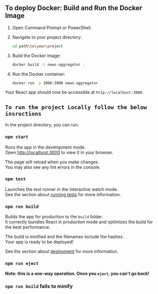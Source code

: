 

## To deploy Docker: Build and Run the Docker Image

1. Open Command Prompt or PowerShell.

2. Navigate to your project directory:

    ```bash
    cd path\to\your\project
    ```

3. Build the Docker image:

    ```bash
    docker build -t news-aggregator .
    ```

4. Run the Docker container:

    ```bash
    docker run -p 3000:3000 news-aggregator
    ```

Your React app should now be accessible at `http://localhost:3000`.

## `To run the project Locally follow the below insructions`
In the project directory, you can run:

### `npm start`

Runs the app in the development mode.\
Open [http://localhost:3000](http://localhost:3000) to view it in your browser.

The page will reload when you make changes.\
You may also see any lint errors in the console.

### `npm test`

Launches the test runner in the interactive watch mode.\
See the section about [running tests](https://facebook.github.io/create-react-app/docs/running-tests) for more information.

### `npm run build`

Builds the app for production to the `build` folder.\
It correctly bundles React in production mode and optimizes the build for the best performance.

The build is minified and the filenames include the hashes.\
Your app is ready to be deployed!

See the section about [deployment](https://facebook.github.io/create-react-app/docs/deployment) for more information.

### `npm run eject`

**Note: this is a one-way operation. Once you `eject`, you can't go back!**

### `npm run build` fails to minify